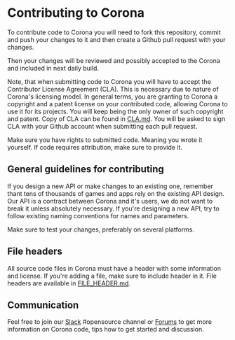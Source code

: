 
# Contributing to Corona

To contribute code to Corona you will need to fork this repository,
commit and push your changes to it and then create a Github pull request
with your changes.

Then your changes will be reviewed and possibly accepted to the Corona and
included in next daily build.

Note, that when submitting code to Corona you will have to accept the
Contributor License Agreement (CLA). This is necessary due to nature of Corona's
licensing model. In general terms, you are granting to Corona a copyright and a 
patent license on your contributed code, allowing Corona to use it for its projects.
You will keep being the only owner of such copyright and patent.
Copy of CLA can be found in [CLA.md](CLA.md). You will be asked to sign CLA with your
Github account when submitting each pull request.

Make sure you have rights to submitted code. Meaning you wrote it yourself. If code
requires attribution, make sure to provide it.

## General guidelines for contributing

If you design a new API or make changes to an existing one, remember thant tens of thousands of
games and apps rely on the existing API design. Our API is a contract between Corona and it's
users, we do not want to break it unless absolutely necessary. If you're designing a new
API, try to follow existing naming conventions for names and parameters.

Make sure to test your changes, preferably on several platforms.

## File headers

All source code files in Corona must have a header with some information and license.
If you're adding a file, make sure to include header in it. File headers are available in
[FILE_HEADER.md](FILE_HEADER.md).

## Communication

Feel free to join our [Slack](https://coronalabs.com/slack/) #opensource channel or [Forums](https://forums.coronalabs.com/forum/663-open-source/) to get more information on Corona code, tips how to get started and discussion.
